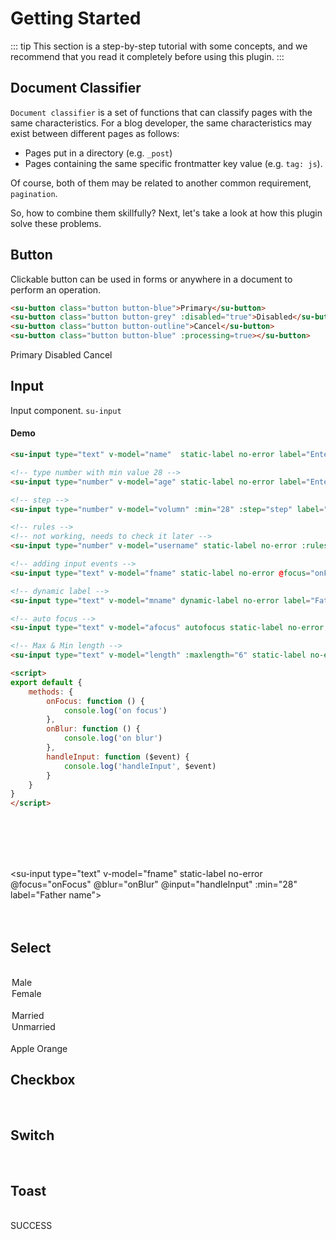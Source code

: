 # Getting Started

::: tip
This section is a step-by-step tutorial with some concepts, and we recommend that you read it completely before using
this plugin.
:::

## Document Classifier

`Document classifier` is a set of functions that can classify pages with the same characteristics. For a blog developer, the same characteristics may exist between different pages as follows:

- Pages put in a directory (e.g. `_post`)
- Pages containing the same specific frontmatter key value (e.g. `tag: js`).

Of course, both of them may be related to another common requirement, `pagination`.

So, how to combine them skillfully? Next, let's take a look at how this plugin solve these problems.

<!-- _coverpage.md -->

## Button

Clickable button can be used in forms or anywhere in a document to perform an operation.

```html
<su-button class="button button-blue">Primary</su-button>
<su-button class="button button-grey" :disabled="true">Disabled</su-button>
<su-button class="button button-outline">Cancel</su-button>
<su-button class="button button-blue" :processing=true></su-button>
```
<su-button class="button button-blue">Primary</su-button>
<su-button class="button button-grey" :disabled="true">Disabled</su-button>
<su-button class="button button-outline">Cancel</su-button>
<su-button class="button button-blue" :processing="true"></su-button>

## Input
Input component. `su-input`

#### Demo
```html
<su-input type="text" v-model="name"  static-label no-error label="Enter name" placeholder="Enter your name"></su-input>

<!-- type number with min value 28 -->
<su-input type="number" v-model="age" static-label no-error label="Enter age" :min="28"></su-input>

<!-- step -->
<su-input type="number" v-model="volumn" :min="28" :step="step" label="Volume"></su-input>

<!-- rules -->
<!-- not working, needs to check it later -->
<su-input type="number" v-model="username" static-label no-error :rules="rules.username"></su-input>

<!-- adding input events -->
<su-input type="text" v-model="fname" static-label no-error @focus="onFocus" @blur="onBlur" @input="handleInput" :min="28" label="Father name"></su-input>

<!-- dynamic label -->
<su-input type="text" v-model="mname" dynamic-label no-error label="Father name" placeholder="Father name" @input="handleInput"></su-input>

<!-- auto focus -->
<su-input type="text" v-model="afocus" autofocus static-label no-error label="Auto focus"></su-input>

<!-- Max & Min length -->
<su-input type="text" v-model="length" :maxlength="6" static-label no-error label="Auto focus"></su-input>

<script>
export default {
	methods: {
		onFocus: function () {
			console.log('on focus')
		},
		onBlur: function () {
			console.log('on blur')
		},
		handleInput: function ($event) {
			console.log('handleInput', $event)
		}
	}
}
</script>
```

<su-input type="text" v-model="name" static-label no-error label="Name" placeholder="Enter your name"></su-input>
<br>
<su-input type="number" v-model="age" static-label no-error :min="28" label="Age"></su-input>
<br>
<su-input type="number" v-model="volumn" static-label no-error :min="28" :step="step" label="Volume"></su-input>
<br>
<su-input type="text" v-model="username" :rules="rules.userName"></su-input>
<br>
<!-- adding input events -->
<su-input type="text" v-model="fname" static-label no-error @focus="onFocus" @blur="onBlur" @input="handleInput" :min="28" label="Father name"></su-input>
<br>
<su-input type="text" v-model="mname" dynamic-label :no-error="false" :message="'yes it error'" label="Father name" placeholder="Father name"></su-input>
<br>
<su-input type="text" v-model="afocus" autofocus static-label no-error label="Auto focus"></su-input>
<br>
<su-input type="text" v-model="length" :maxlength="6" static-label no-error label="Maximum length"></su-input>

## Select
<br>

<su-select v-model="gender">
	<option value="male">Male</option>
	<option value="female">Female</option>
</su-select>
<br>

<su-select v-model="maritalStatus" :multiple="true">
	<option value="married">Married</option>
	<option value="unmarried">Unmarried</option>
</su-select>
<br>
<su-radio-group v-model="fruits">
	<su-radio label="Apple" value="apple"> Apple </su-radio>
	<su-radio label="Orange" value="orange"> Orange </su-radio>
</su-radio-group>

## Checkbox
<br>
<su-checkbox v-model="bike" label="Bike"></su-checkbox>
<su-checkbox v-model="car" label="Car"></su-checkbox>

## Switch
<br>
<su-switch v-model="order" state-on-label="Sell" state-off-label="Buy" state-on="SELL" state-off="BUY"></su-switch>

## Toast
<br>
<su-button type="button" class="button button-blue" @click.native="btnClick">SUCCESS</su-button>

<script>
import Vue from 'vue'
export default {
	data () {
		let minMaxValidate = (rule, value) => {
			if (rule.min) {
				if (value.length < rule.min) {
					return new Error(rule.label + " should be minimum " + rule.min + " characters.")
				}
			}
		}
		return {
			name: 'Bob',
			age: 30,
			fname: '',
			mname: '',
			afocus: '',
			length: '',
			volumn: 28,
			step: 3,
			username: '',
			rules: {
				userName: [{
					validator: minMaxValidate,
					min: 6,
					label: "User Name"
				}]
			},
			gender: 'male',
			maritalStatus: ['married'],
			fruits: 'orange',
			bike: false,
			car: true,
			order: 'BUY'
		}
	},
	methods: {
		onFocus: function () {
			console.log('on focus')
		},
		onBlur: function () {
			console.log('on blur')
		},
		handleInput: function ($event) {
			console.log('handleInput', $event)
		},
		btnClick: function () {
			this.$toast.success({
				message: "I am a toast with success message",
				orientation: this.$toast.TOP_RIGHT
			})
		}
	}
}
</script>

<style lang="scss" src="../.vuepress/styles/index.scss" scoped></style>
